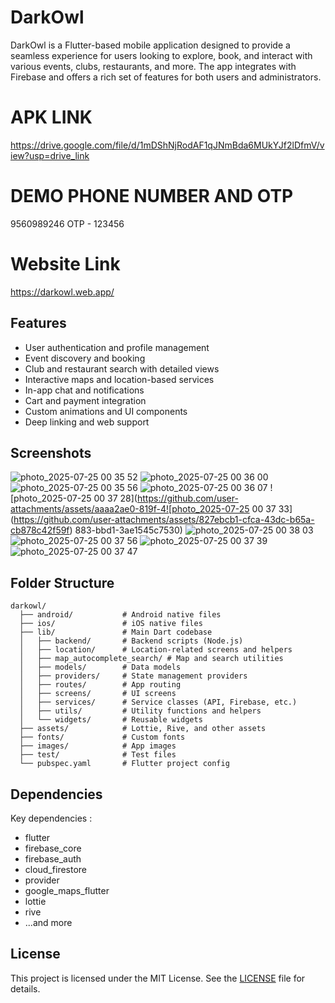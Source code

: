 # DarkOwl

DarkOwl is a Flutter-based mobile application designed to provide a seamless experience for users looking to explore, book, and interact with various events, clubs, restaurants, and more. The app integrates with Firebase and offers a rich set of features for both users and administrators.

# APK LINK

https://drive.google.com/file/d/1mDShNjRodAF1qJNmBda6MUkYJf2lDfmV/view?usp=drive_link

# DEMO PHONE NUMBER AND OTP
9560989246
OTP - 123456

# Website Link

https://darkowl.web.app/

## Features

- User authentication and profile management
- Event discovery and booking
- Club and restaurant search with detailed views
- Interactive maps and location-based services
- In-app chat and notifications
- Cart and payment integration
- Custom animations and UI components
- Deep linking and web support

## Screenshots
![photo_2025-07-25 00 35 52](https://github.com/user-attachments/assets/796e4c52-272a-4b81-bd58-e7c85d43e30d)
![photo_2025-07-25 00 36 00](https://github.com/user-attachments/assets/a06a4aa5-0dcb-4bdb-b241-b35ed4eb3649)
![photo_2025-07-25 00 35 56](https://github.com/user-attachments/assets/c532b577-5865-495b-9d1d-0108a74d5253)
![photo_2025-07-25 00 36 07](https://github.com/user-attachments/assets/a957df86-0868-44ca-a200-5bba8541c472)
![photo_2025-07-25 00 37 28](https://github.com/user-attachments/assets/aaaa2ae0-819f-4![photo_2025-07-25 00 37 33](https://github.com/user-attachments/assets/827ebcb1-cfca-43dc-b65a-cb878c42f59f)
883-bbd1-3ae1545c7530)
![photo_2025-07-25 00 38 03](https://github.com/user-attachments/assets/25a22fc2-834b-45b8-8d2c-c51e44a3f253)
![photo_2025-07-25 00 37 56](https://github.com/user-attachments/assets/59399e66-1763-49a4-a920-7beb5535537f)
![photo_2025-07-25 00 37 39](https://github.com/user-attachments/assets/69bf83af-e71d-40d7-a1b4-5868526e4e9e)
![photo_2025-07-25 00 37 47](https://github.com/user-attachments/assets/3935d477-f8ef-4ae1-be86-d2fa2e8388bd)




## Folder Structure

```
darkowl/
  ├── android/           # Android native files
  ├── ios/               # iOS native files
  ├── lib/               # Main Dart codebase
  │   ├── backend/       # Backend scripts (Node.js)
  │   ├── location/      # Location-related screens and helpers
  │   ├── map_autocomplete_search/ # Map and search utilities
  │   ├── models/        # Data models
  │   ├── providers/     # State management providers
  │   ├── routes/        # App routing
  │   ├── screens/       # UI screens
  │   ├── services/      # Service classes (API, Firebase, etc.)
  │   ├── utils/         # Utility functions and helpers
  │   └── widgets/       # Reusable widgets
  ├── assets/            # Lottie, Rive, and other assets
  ├── fonts/             # Custom fonts
  ├── images/            # App images
  ├── test/              # Test files
  └── pubspec.yaml       # Flutter project config
```

## Dependencies

Key dependencies :
- flutter
- firebase_core
- firebase_auth
- cloud_firestore
- provider
- google_maps_flutter
- lottie
- rive
- ...and more


## License

This project is licensed under the MIT License. See the [LICENSE](LICENSE) file for details.

